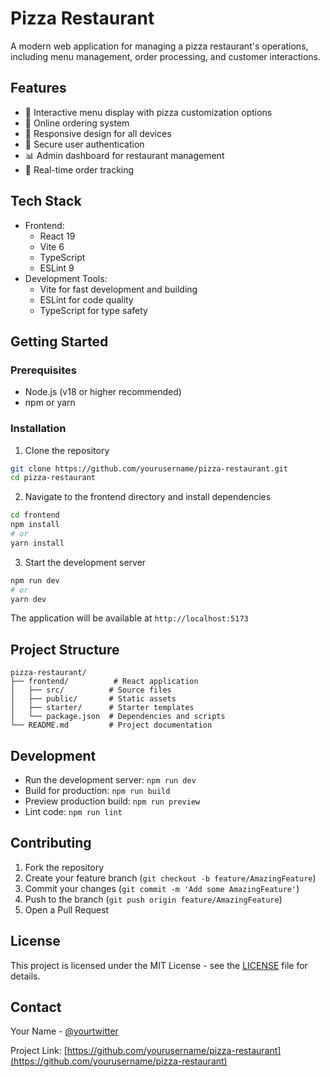 # Pizza Restaurant

A modern web application for managing a pizza restaurant's operations, including menu management, order processing, and customer interactions.

## Features

- 🍕 Interactive menu display with pizza customization options
- 🛒 Online ordering system
- 📱 Responsive design for all devices
- 🔐 Secure user authentication
- 📊 Admin dashboard for restaurant management
- 📱 Real-time order tracking

## Tech Stack

- Frontend:
  - React 19
  - Vite 6
  - TypeScript
  - ESLint 9
- Development Tools:
  - Vite for fast development and building
  - ESLint for code quality
  - TypeScript for type safety

## Getting Started

### Prerequisites

- Node.js (v18 or higher recommended)
- npm or yarn

### Installation

1. Clone the repository

```bash
git clone https://github.com/yourusername/pizza-restaurant.git
cd pizza-restaurant
```

2. Navigate to the frontend directory and install dependencies

```bash
cd frontend
npm install
# or
yarn install
```

3. Start the development server

```bash
npm run dev
# or
yarn dev
```

The application will be available at `http://localhost:5173`

## Project Structure

```
pizza-restaurant/
├── frontend/          # React application
│   ├── src/          # Source files
│   ├── public/       # Static assets
│   ├── starter/      # Starter templates
│   └── package.json  # Dependencies and scripts
└── README.md         # Project documentation
```

## Development

- Run the development server: `npm run dev`
- Build for production: `npm run build`
- Preview production build: `npm run preview`
- Lint code: `npm run lint`

## Contributing

1. Fork the repository
2. Create your feature branch (`git checkout -b feature/AmazingFeature`)
3. Commit your changes (`git commit -m 'Add some AmazingFeature'`)
4. Push to the branch (`git push origin feature/AmazingFeature`)
5. Open a Pull Request

## License

This project is licensed under the MIT License - see the [LICENSE](LICENSE) file for details.

## Contact

Your Name - [@yourtwitter](https://twitter.com/yourtwitter)

Project Link: [https://github.com/yourusername/pizza-restaurant](https://github.com/yourusername/pizza-restaurant)
